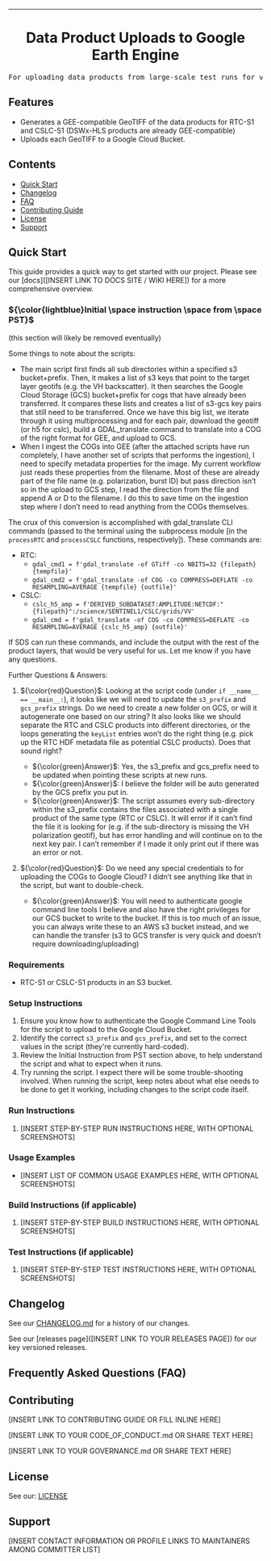 
<!-- Header block for project -->
<hr>

<div align="center">

<h1 align="center">Data Product Uploads to Google Earth Engine</h1>
<!-- ☝️ Replace with your repo name ☝️ -->

</div>

<pre align="center">For uploading data products from large-scale test runs for visualization and inspection in Google Earth Engine (GEE)</pre>
<!-- ☝️ Replace with a single sentence describing the purpose of your repo / proj ☝️ -->

<!-- Header block for project -->

<!-- ☝️ Add badges via: https://shields.io e.g. ![](https://img.shields.io/github/your_chosen_action/your_org/your_repo) ☝️ -->

<!-- ☝️ Screenshot of your software (if applicable) via ![](https://uri-to-your-screenshot) ☝️ -->

<!-- ☝️ Replace with a more detailed description of your repository, including why it was made and whom its intended for.  ☝
[INSERT MORE DETAILED DESCRIPTION OF YOUR REPOSITORY HERE]
-->

<!-- example links>
[INSERT LIST OF IMPORTANT PROJECT / REPO LINKS HERE]
[Website](INSERT WEBSITE LINK HERE) | [Docs/Wiki](INSERT DOCS/WIKI SITE LINK HERE) | [Discussion Board](INSERT DISCUSSION BOARD LINK HERE) | [Issue Tracker](INSERT ISSUE TRACKER LINK HERE)
-->

## Features

* Generates a GEE-compatible GeoTIFF of the data products for RTC-S1 and CSLC-S1 (DSWx-HLS products are already GEE-compatible)
* Uploads each GeoTIFF to a Google Cloud Bucket.
  
<!-- ☝️ Replace with a bullet-point list of your features ☝️ -->

## Contents

* [Quick Start](#quick-start)
* [Changelog](#changelog)
* [FAQ](#frequently-asked-questions-faq)
* [Contributing Guide](#contributing)
* [License](#license)
* [Support](#support)

## Quick Start

This guide provides a quick way to get started with our project. Please see our [docs]([INSERT LINK TO DOCS SITE / WIKI HERE]) for a more comprehensive overview.

### ${\color{lightblue}Initial \space instruction \space from \space PST}$
(this section will likely be removed eventually)

Some things to note about the scripts:
* The main script first finds all sub directories within a specified s3 bucket+prefix. Then, it makes a list of s3 keys that point to the target layer geotifs (e.g. the VH backscatter). It then searches the Google Cloud Storage (GCS) bucket+prefix for cogs that have already been transferred. It compares these lists and creates a list of s3-gcs key pairs that still need to be transferred. Once we have this big list, we iterate through it using multiprocessing and for each pair, download the geotiff (or h5 for cslc), build a GDAL_translate command to translate into a COG of the right format for GEE, and upload to GCS.
* When I ingest the COGs into GEE (after the attached scripts have run completely, I have another set of scripts that performs the ingestion), I need to specify metadata properties for the image. My current workflow just reads these properties from the filename. Most of these are already part of the file name (e.g. polarization, burst ID) but pass direction isn’t so in the upload to GCS step, I read the direction from the file and append A or D to the filename. I do this to save time on the ingestion step where I don’t need to read anything from the COGs themselves.
 
The crux of this conversion is accomplished with gdal_translate CLI commands (passed to the terminal using the subprocess module [in the `processRTC` and `processCSLC` functions, respectively]). These commands are:
* RTC:
  * `gdal_cmd1 = f'gdal_translate -of GTiff -co NBITS=32 {filepath} {tempfile}'`
  * `gdal_cmd2 = f'gdal_translate -of COG -co COMPRESS=DEFLATE -co RESAMPLING=AVERAGE {tempfile} {outfile}'`
* CSLC:
  * `cslc_h5_amp = f'DERIVED_SUBDATASET:AMPLITUDE:NETCDF:"{filepath}":/science/SENTINEL1/CSLC/grids/VV'`
  * `gdal_cmd = f'gdal_translate -of COG -co COMPRESS=DEFLATE -co RESAMPLING=AVERAGE {cslc_h5_amp} {outfile}'`
 
If SDS can run these commands, and include the output with the rest of the product layers, that would be very useful for us. Let me know if you have any questions.


Further Questions & Answers:

1. ${\color{red}Question}$:  Looking at the script code (under `if __name__ == __main__:`), it looks like we will need to update the `s3_prefix` and `gcs_prefix` strings.  Do we need to create a new folder on GCS, or will it autogenerate one based on our string?  It also looks like we should separate the RTC and CSLC products into different directories, or the loops generating the `keyList` entries won’t do the right thing (e.g. pick up the RTC HDF metadata file as potential CSLC products).  Does that sound right?
   - ${\color{green}Answer}$: Yes, the s3_prefix and gcs_prefix need to be updated when pointing these scripts at new runs.
   - ${\color{green}Answer}$: I believe the folder will be auto generated by the GCS prefix you put in.
   - ${\color{green}Answer}$: The script assumes every sub-directory within the s3_prefix contains the files associated with a single product of the same type (RTC or CSLC). It will error if it can’t find the file it is looking for (e.g. if the sub-directory is missing the VH polarization geotif), but has error handling and will continue on to the next key pair. I can’t remember if I made it only print out if there was an error or not.

2. ${\color{red}Question}$: Do we need any special credentials to for uploading the COGs to Google Cloud?  I didn’t see anything like that in the script, but want to double-check.
   - ${\color{green}Answer}$: You will need to authenticate google command line tools I believe and also have the right privileges for our GCS bucket to write to the bucket. If this is too much of an issue, you can always write these to an AWS s3 bucket instead, and we can handle the transfer (s3 to GCS transfer is very quick and doesn’t require downloading/uploading)



### Requirements

* RTC-S1 or CSLC-S1 products in an S3 bucket.
  
<!-- ☝️ Replace with a numbered list of your requirements, including hardware if applicable ☝️ -->

### Setup Instructions

1. Ensure you know how to authenticate the Google Command Line Tools for the script to upload to the Google Cloud Bucket.
2. Identify the correct `s3_prefix` and `gcs_prefix`, and set to the correct values in the script (they're currently hard-coded).
3. Review the Initial Instruction from PST section above, to help understand the script and what to expect when it runs.
4. Try running the script.  I expect there will be some trouble-shooting involved.  When running the script, keep notes about what else needs to be done to get it working, including changes to the script code itself.
   
<!-- ☝️ Replace with a numbered list of how to set up your software prior to running ☝️ -->

### Run Instructions

1. [INSERT STEP-BY-STEP RUN INSTRUCTIONS HERE, WITH OPTIONAL SCREENSHOTS]

<!-- ☝️ Replace with a numbered list of your run instructions, including expected results ☝️ -->

### Usage Examples

* [INSERT LIST OF COMMON USAGE EXAMPLES HERE, WITH OPTIONAL SCREENSHOTS]

<!-- ☝️ Replace with a list of your usage examples, including screenshots if possible, and link to external documentation for details ☝️ -->

### Build Instructions (if applicable)

1. [INSERT STEP-BY-STEP BUILD INSTRUCTIONS HERE, WITH OPTIONAL SCREENSHOTS]

<!-- ☝️ Replace with a numbered list of your build instructions, including expected results / outputs with optional screenshots ☝️ -->

### Test Instructions (if applicable)

1. [INSERT STEP-BY-STEP TEST INSTRUCTIONS HERE, WITH OPTIONAL SCREENSHOTS]

<!-- ☝️ Replace with a numbered list of your test instructions, including expected results / outputs with optional screenshots ☝️ -->

## Changelog

See our [CHANGELOG.md](CHANGELOG.md) for a history of our changes.

See our [releases page]([INSERT LINK TO YOUR RELEASES PAGE]) for our key versioned releases.

<!-- ☝️ Replace with links to your changelog and releases page ☝️ -->

## Frequently Asked Questions (FAQ)

<!-- example link to FAQ PAGE>
Questions about our project? Please see our: [FAQ]([INSERT LINK TO FAQ / DISCUSSION BOARD])
-->

<!-- example FAQ inline format>
1. Question 1
   - Answer to question 1
2. Question 2
   - Answer to question 2
-->

<!-- example FAQ inline with no questions yet>
No questions yet. Propose a question to be added here by reaching out to our contributors! See support section below.
-->

<!-- ☝️ Replace with a list of frequently asked questions from your project, or post a link to your FAQ on a discussion board ☝️ -->

## Contributing

[INSERT LINK TO CONTRIBUTING GUIDE OR FILL INLINE HERE]
<!-- example link to CONTRIBUTING.md>
Interested in contributing to our project? Please see our: [CONTRIBUTING.md](CONTRIBUTING.md)
-->

<!-- example inline contributing guide>
1. Create an GitHub issue ticket describing what changes you need (e.g. issue-1)
2. [Fork](INSERT LINK TO YOUR REPO FORK PAGE HERE, e.g. https://github.com/my_org/my_repo/fork) this repo
3. Make your modifications in your own fork
4. Make a pull-request in this repo with the code in your fork and tag the repo owner / largest contributor as a reviewer

**Working on your first pull request?** See guide: [How to Contribute to an Open Source Project on GitHub](https://kcd.im/pull-request)
-->

[INSERT LINK TO YOUR CODE_OF_CONDUCT.md OR SHARE TEXT HERE]
<!-- example link to CODE_OF_CONDUCT.md>
For guidance on how to interact with our team, please see our code of conduct located at: [CODE_OF_CONDUCT.md](CODE_OF_CONDUCT.md)
-->

<!-- ☝️ Replace with a text describing how people may contribute to your project, or link to your contribution guide directly ☝️ -->

[INSERT LINK TO YOUR GOVERNANCE.md OR SHARE TEXT HERE]
<!-- example link to GOVERNANCE.md>
For guidance on our governance approach, including decision-making process and our various roles, please see our governance model at: [GOVERNANCE.md](GOVERNANCE.md)
-->

## License

See our: [LICENSE](LICENSE)
<!-- ☝️ Replace with the text of your copyright and license, or directly link to your license file ☝️ -->

## Support

[INSERT CONTACT INFORMATION OR PROFILE LINKS TO MAINTAINERS AMONG COMMITTER LIST]

<!-- example list of contacts>
Key points of contact are: [@github-user-1](link to github profile) [@github-user-2](link to github profile)
-->

<!-- ☝️ Replace with the key individuals who should be contacted for questions ☝️ -->






